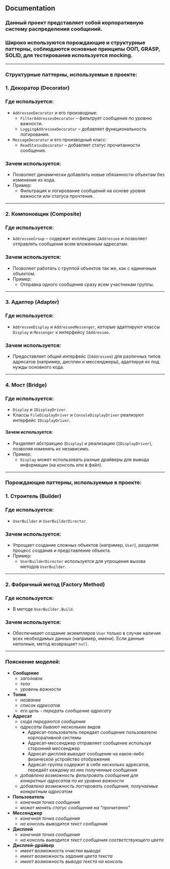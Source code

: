 ## Documentation
### Данный проект представляет собой корпоративную систему распределения сообщений.
### Широко используются порождающие и структурные паттерны, соблюдаются основные принципы ООП, GRASP, SOLID, для тестирования используется mocking.
---
### Структурные паттерны, используемые в проекте:

### **1. Декоратор (Decorator)**

### **Где используется:**
- `AddresseeDecorator` и его производные:
  - `FilterAddressesDecorator` – фильтрует сообщения по уровню важности.
  - `LoggingAddresseeDecorator` – добавляет функциональность логирования.
- `MessageDecorator` и его производный класс:
  - `ReadStatusDecorator` – добавляет статус прочитанности сообщения.

### **Зачем используется:**
- Позволяет динамически добавлять новые обязанности объектам без изменения их кода.
- Пример:
  - Фильтрация и логирование сообщений на основе уровня важности или статуса прочтения.

---

### **2. Компоновщик (Composite)**

### **Где используется:**
- `AddresseeGroup` – содержит коллекцию `IAddressee` и позволяет отправлять сообщения всем вложенным адресатам.

### **Зачем используется:**
- Позволяет работать с группой объектов так же, как с единичным объектом.
- Пример:
  - Отправка одного сообщения сразу всем участникам группы.

---

### **3. Адаптер (Adapter)**

### **Где используется:**
- `AddresseeDisplay` и `AddresseeMessenger`, которые адаптируют классы `Display` и `Messenger` к интерфейсу `IAddressee`.

### **Зачем используется:**
- Предоставляет общий интерфейс (`IAddressee`) для различных типов адресатов (например, дисплеи и мессенджеры), адаптируя их под нужды основного кода.

---

### **4. Мост (Bridge)**

### **Где используется:**
- `Display` и `IDisplayDriver`.
- Классы `FileDisplayDriver` и `ConsoleDisplayDriver` реализуют интерфейс `IDisplayDriver`.

#### **Зачем используется:**
- Разделяет абстракцию (`Display`) и реализацию (`IDisplayDriver`), позволяя изменять их независимо.
- Пример:
  - `Display` может использовать разные драйверы для вывода информации (на консоль или в файл).

---

### Порождающие паттерны, используемые в проекте:

### **1. Строитель (Builder)**

### **Где используется:**
- `UserBuilder` и `UserBuilderDirector`.

### **Зачем используется:**
- Упрощает создание сложных объектов (например, `User`), разделяя процесс создания и представление объекта.
- Пример:
  - `UserBuilderDirector` используется для упрощения вызова методов `UserBuilder`.

---

### **2. Фабричный метод (Factory Method)**

### **Где используется:**
- В методе `UserBuilder.Build`.

### **Зачем используется:**
- Обеспечивает создание экземпляров `User` только в случае наличия всех необходимых данных (например, имени). Если данные неполные, метод возвращает `null`.

---

### Пояснение моделей:
- **Сообщение**
  - *заголовок*
  - *тело*
  - *уровень важности*
- **Топик**
  - *название*
  - *список адресатов*
  - *его цель - передать сообщение адресату*
- **Адресат**
  - *сюда передаются сообщения*
  - *адресаты бывают нескольких видов*
    - Адресат-пользователь передает сообщение пользователю корпоративной системы
    - Адресат-мессенджер отправляет сообщение используя сторонний мессенджер
    - Адресат-дисплей выводит сообщение на какое-либо физическое устройство отображения
    - Адресат-группа содержит в себе несколько адресатов, передаёт каждому из них полученные сообщения
  - *добавлена возможность фильтровать сообщения для конкретных адресатов по их уровню важности*
  - *добавлена возможность логгировать сообщения, получаемые конкретным адресатом*
- **Пользователь**
  - *конечная точка сообщения*
  - *может менять статус сообщения на "прочитанно"*
- **Мессенджер**
  - *конечная точка сообщения*
  - *на консоль выводится текст сообщения*
- **Дисплей**
  - *конечная точка сообщения*
  - *на консоль выводится текст сообщения соответствующего цвета*
- **Дисплей-драйвер**
  - *имеет возможность очистки вывода*
  - *имеет возможность задания цвета текста*
  - *имеет возможность вывода текста на консоль*
